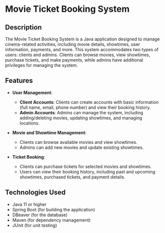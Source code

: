 # Movie Ticket Booking System

## Description
The Movie Ticket Booking System is a Java application designed to manage cinema-related activities, including movie details, showtimes, user information, payments, and more. This system accommodates two types of users: clients and admins. Clients can browse movies, view showtimes, purchase tickets, and make payments, while admins have additional privileges for managing the system.

## Features
- **User Management**: 
  - **Client Accounts**: Clients can create accounts with basic information (full name, email, phone number) and view their booking history.
  - **Admin Accounts**: Admins can manage the system, including adding/deleting movies, updating showtimes, and managing locations.

- **Movie and Showtime Management**: 
  - Clients can browse available movies and view showtimes.
  - Admins can add new movies and update existing showtimes.

- **Ticket Booking**: 
  - Clients can purchase tickets for selected movies and showtimes.
  - Users can view their booking history, including past and upcoming showtimes, purchased tickets, and payment details.

## Technologies Used
- Java 11 or higher
- Spring Boot (for building the application)
- DBeaver (for the database)
- Maven (for dependency management)
- JUnit (for unit testing)
